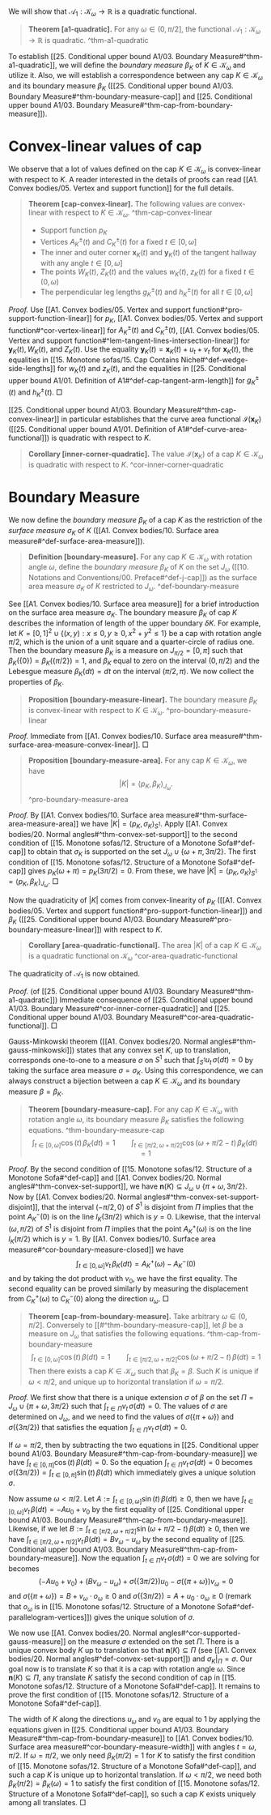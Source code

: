 We will show that $\mathcal{A}_1 : \mathcal{K}_\omega \to \mathbb{R}$ is a quadratic functional.

> __Theorem [a1-quadratic].__ For any $\omega \in (0, \pi/2]$, the functional $\mathcal{A}_1 : \mathcal{K}_{\omega} \to \mathbb{R}$ is quadratic. ^thm-a1-quadratic

To establish [[25. Conditional upper bound A1/03. Boundary Measure#^thm-a1-quadratic]], we will define the _boundary measure_ $\beta_K$ of $K \in \mathcal{K}_\omega$ and utilize it. Also, we will establish a correspondence between any cap $K \in \mathcal{K}_\omega$ and its boundary measure $\beta_K$ ([[25. Conditional upper bound A1/03. Boundary Measure#^thm-boundary-measure-cap]] and [[25. Conditional upper bound A1/03. Boundary Measure#^thm-cap-from-boundary-measure]]).

# Convex-linear values of cap

We observe that a lot of values defined on the cap $K \in \mathcal{K}_\omega$ is convex-linear with respect to $K$. A reader interested in the details of proofs can read [[A1. Convex bodies/05. Vertex and support function]] for the full details. 

> __Theorem [cap-convex-linear].__ The following values are convex-linear with respect to $K \in \mathcal{K}_\omega$. ^thm-cap-convex-linear
> 
> - Support function $p_K$
> - Vertices $A^{\pm}_K(t)$ and $C^{\pm}_K(t)$ for a fixed $t \in [0, \omega]$
> - The inner and outer corner $\mathbf{x}_K(t)$ and $\mathbf{y}_K(t)$ of the tangent hallway with any angle $t \in [0, \omega]$
> - The points $W_K(t)$, $Z_K(t)$ and the values $w_K(t)$, $z_K(t)$ for a fixed $t \in (0, \omega)$
> - The perpendicular leg lengths $g^{\pm}_K(t)$ and $h^{\pm}_K(t)$ for all $t \in [0, \omega]$

_Proof._ Use [[A1. Convex bodies/05. Vertex and support function#^pro-support-function-linear]] for $p_K$, [[A1. Convex bodies/05. Vertex and support function#^cor-vertex-linear]] for $A^{\pm}_K(t)$ and $C^{\pm}_K(t)$, [[A1. Convex bodies/05. Vertex and support function#^lem-tangent-lines-intersection-linear]] for $\mathbf{y}_K(t), W_K(t)$, and $Z_K(t)$. Use the equality $\mathbf{y}_K(t) = \mathbf{x}_K(t) + u_t + v_t$ for $\mathbf{x}_K(t)$, the equalities in [[15. Monotone sofas/15. Cap Contains Niche#^def-wedge-side-lengths]] for $w_K(t)$ and $z_K(t)$, and the equalities in [[25. Conditional upper bound A1/01. Definition of A1#^def-cap-tangent-arm-length]] for $g^{\pm}_K(t)$ and $h^{\pm}_K(t)$. □

[[25. Conditional upper bound A1/03. Boundary Measure#^thm-cap-convex-linear]] in particular establishes that the curve area functional $\mathcal{I}(\mathbf{x}_K)$ ([[25. Conditional upper bound A1/01. Definition of A1#^def-curve-area-functional]]) is quadratic with respect to $K$.

> __Corollary [inner-corner-quadratic].__ The value $\mathcal{I}(\mathbf{x}_K)$ of a cap $K \in \mathcal{K}_\omega$ is quadratic with respect to $K$. ^cor-inner-corner-quadratic

# Boundary Measure

We now define the _boundary measure_ $\beta_K$ of a cap $K$ as the restriction of the _surface measure_ $\sigma_K$ of $K$ ([[A1. Convex bodies/10. Surface area measure#^def-surface-area-measure]]).

> __Definition [boundary-measure].__ For any cap $K \in \mathcal{K}_\omega$ with rotation angle $\omega$, define the _boundary measure_ $\beta_K$ of $K$ on the set $J_\omega$ ([[10. Notations and Conventions/00. Preface#^def-j-cap]]) as the surface area measure $\sigma_K$ of $K$ restricted to $J_\omega$.
> ^def-boundary-measure

See [[A1. Convex bodies/10. Surface area measure]] for a brief introduction on the surface area measure $\sigma_K$. The boundary measure $\beta_K$ of cap $K$ describes the information of length of the upper boundary $\delta K$. For example, let $K = [0, 1]^2 \cup \left\{ (x, y) : x \leq 0, y \geq 0, x^2 + y^2 \leq 1 \right\}$ be a cap with rotation angle $\pi/2$, which is the union of a unit square and a quarter-circle of radius one. Then the boundary measure $\beta_K$ is a measure on $J_{\pi/2} = [0, \pi]$ such that $\beta_K\left( \left\{ 0 \right\} \right) = \beta_K\left( \left\{ \pi/2 \right\} \right) = 1$, and $\beta_K$ equal to zero on the interval $(0, \pi/2)$ and the Lebesgue measure $\beta_K(dt) = dt$ on the interval $(\pi/2, \pi)$. We now collect the properties of $\beta_K$.

> __Proposition [boundary-measure-linear].__ The boundary measure $\beta_K$ is convex-linear with respect to $K \in \mathcal{K}_\omega$.
> ^pro-boundary-measure-linear

_Proof._ Immediate from [[A1. Convex bodies/10. Surface area measure#^thm-surface-area-measure-convex-linear]]. □

> __Proposition [boundary-measure-area].__ For any cap $K \in \mathcal{K}_\omega$, we have
$$
|K| = \left< p_K, \beta_K \right>_{J_\omega}.
$$
> ^pro-boundary-measure-area

_Proof._ By [[A1. Convex bodies/10. Surface area measure#^thm-surface-area-measure-area]] we have $|K| = \left< p_K, \sigma_K \right>_{S^1}$. Apply [[A1. Convex bodies/20. Normal angles#^thm-convex-set-support]] to the second condition of [[15. Monotone sofas/12. Structure of a Monotone Sofa#^def-cap]] to obtain that $\sigma_K$ is supported on the set $J_{\omega} \cup \left\{ \omega + \pi, 3\pi/2 \right\}$. The first condition of [[15. Monotone sofas/12. Structure of a Monotone Sofa#^def-cap]] gives $p_K(\omega + \pi) = p_K(3\pi/2) = 0$. From these, we have $|K| = \left< p_K, \sigma_K \right>_{S^1} = \left< p_K, \beta_K \right>_{J_\omega}$. □

Now the quadraticity of $|K|$ comes from convex-linearity of $p_K$ ([[A1. Convex bodies/05. Vertex and support function#^pro-support-function-linear]]) and $\beta_K$ ([[25. Conditional upper bound A1/03. Boundary Measure#^pro-boundary-measure-linear]]) with respect to $K$.

> __Corollary [area-quadratic-functional].__ The area $|K|$ of a cap $K \in \mathcal{K}_{\omega}$ is a quadratic functional on $\mathcal{K}_\omega$ ^cor-area-quadratic-functional

The quadraticity of $\mathcal{A}_1$ is now obtained.

_Proof._ (of [[25. Conditional upper bound A1/03. Boundary Measure#^thm-a1-quadratic]]) Immediate consequence of [[25. Conditional upper bound A1/03. Boundary Measure#^cor-inner-corner-quadratic]] and [[25. Conditional upper bound A1/03. Boundary Measure#^cor-area-quadratic-functional]]. □

Gauss-Minkowski theorem ([[A1. Convex bodies/20. Normal angles#^thm-gauss-minkowski]]) states that any convex set $K$, up to translation, corresponds one-to-one to a measure $\sigma$ on $S^1$ such that $\int_{S^1}u_t\,\sigma(dt) = 0$ by taking the surface area measure $\sigma = \sigma_K$. Using this correspondence, we can always construct a bijection between a cap $K \in \mathcal{K}_\omega$ and its boundary measure $\beta = \beta_K$.

> __Theorem [boundary-measure-cap].__ For any cap $K \in \mathcal{K}_\omega$ with rotation angle $\omega$, its boundary measure $\beta_K$ satisfies the following equations. ^thm-boundary-measure-cap
$$
\int_{t \in [0, \omega]} \cos(t) \, \beta_K(dt) = 1 \qquad \int_{t \in [\pi/2, \omega + \pi/2]} \cos\left( \omega + \pi/2 - t \right)  \, \beta_K(dt) = 1
$$

_Proof._ By the second condition of [[15. Monotone sofas/12. Structure of a Monotone Sofa#^def-cap]] and [[A1. Convex bodies/20. Normal angles#^thm-convex-set-support]], we have $\mathbf{n}(K) \subseteq J_\omega \cup \left\{ \pi + \omega, 3\pi/2 \right\}$. Now by [[A1. Convex bodies/20. Normal angles#^thm-convex-set-support-disjoint]], that the interval $(-\pi/2, 0)$ of $S^1$ is disjoint from $\Pi$ implies that the point $A_K^-(0)$ is on the line $l_K(3\pi/2)$ which is $y=0$. Likewise, that the interval $(\omega, \pi/2)$ of $S^1$ is disjoint from $\Pi$ implies that the point $A_K^+(\omega)$ is on the line $l_K(\pi/2)$ which is $y=1$. By [[A1. Convex bodies/10. Surface area measure#^cor-boundary-measure-closed]] we have
$$
\int_{t \in [0, \omega]} v_t \, \beta_K(dt) = A^+_K(\omega) - A^-_K(0)
$$
and by taking the dot product with $v_0$, we have the first equality. The second equality can be proved similarly by measuring the displacement from $C_K^+(\omega)$ to $C_K^-(0)$ along the direction $u_\omega$. □

> __Theorem [cap-from-boundary-measure].__ Take arbitrary $\omega \in (0, \pi/2]$. Conversely to [[#^thm-boundary-measure-cap]], let $\beta$ be a measure on $J_\omega$ that satisfies the following equations. ^thm-cap-from-boundary-measure
$$
\int_{t \in [0, \omega]} \cos(t) \, \beta(dt) = 1 \qquad \int_{t \in [\pi/2, \omega + \pi/2]} \cos\left( \omega + \pi/2 - t \right)  \, \beta(dt) = 1
$$
> Then there exists a cap $K \in \mathcal{K}_\omega$ such that $\beta_K = \beta$. Such $K$ is unique if $\omega < \pi/2$, and unique up to horizontal translation if $\omega = \pi/2$.

_Proof._ We first show that there is a unique extension $\sigma$ of $\beta$ on the set $\Pi = J_\omega \cup \{\pi + \omega, 3\pi/2\}$ such that $\int_{t \in \Pi} v_t \, \sigma(dt) = 0$. The values of $\sigma$ are determined on $J_\omega$, and we need to find the values of $\sigma(\left\{ \pi + \omega \right\})$ and $\sigma(\left\{ 3 \pi/2 \right\})$ that satisfies the equation $\int_{t \in \Pi} v_t \, \sigma(dt) = 0$.

If $\omega = \pi/2$, then by subtracting the two equations in [[25. Conditional upper bound A1/03. Boundary Measure#^thm-cap-from-boundary-measure]] we have $\int_{t \in [0, \pi]} \cos(t)\,\beta(dt) = 0$. So the equation $\int_{t \in \Pi} v_t \, \sigma(dt) = 0$ becomes $\sigma(\left\{ 3\pi/2 \right\}) = \int_{t \in [0, \pi]} \sin (t) \,\beta(dt)$ which immediately gives a unique solution $\sigma$.

Now assume $\omega < \pi/2$. Let $A := \int_{t \in [0, \omega]}\sin(t)\,\beta(dt) \geq 0$, then we have $\int_{t \in [0, \omega]} v_t \,\beta(dt) = - A u_0 + v_0$ by the first equality of [[25. Conditional upper bound A1/03. Boundary Measure#^thm-cap-from-boundary-measure]]. Likewise, if we let $B := \int_{t \in [\pi/2, \omega + \pi/2]} \sin(\omega + \pi/2 - t)\,\beta(dt) \geq 0$, then we have $\int_{t \in [\pi/2, \omega + \pi/2]}v_t\,\beta(dt) = B v_\omega - u_\omega$ by the second equality of [[25. Conditional upper bound A1/03. Boundary Measure#^thm-cap-from-boundary-measure]]. Now the equation $\int_{t \in \Pi} v_t \, \sigma(dt) = 0$ we are solving for becomes
$$
(-Au_0 + v_0) + (Bv_\omega - u_\omega) + \sigma\left( \left\{ 3\pi/2 \right\}  \right)  u_0 - \sigma\left( \left\{ \pi + \omega \right\}  \right)  v_\omega = 0
$$
and $\sigma(\left\{ \pi + \omega \right\}) = B + v_\omega \cdot o_\omega \geq 0$ and $\sigma(\left\{ 3 \pi/2 \right\}) = A + u_0 \cdot o_\omega \geq 0$ (remark that $o_\omega$ is in [[15. Monotone sofas/12. Structure of a Monotone Sofa#^def-parallelogram-vertices]]) gives the unique solution of $\sigma$.

We now use [[A1. Convex bodies/20. Normal angles#^cor-supported-gauss-measure]] on the measure $\sigma$ extended on the set $\Pi$. There is a unique convex body $K$ up to translation so that $\mathbf{n}(K) \subseteq \Pi$ (see [[A1. Convex bodies/20. Normal angles#^def-convex-set-support]]) and $\sigma_K|_{\Pi} = \sigma$. Our goal now is to translate $K$ so that it is a cap with rotation angle $\omega$. Since $\mathbf{n}(K) \subseteq \Pi$, any translate $K$ satisfy the second condition of cap in [[15. Monotone sofas/12. Structure of a Monotone Sofa#^def-cap]]. It remains to prove the first condition of [[15. Monotone sofas/12. Structure of a Monotone Sofa#^def-cap]].

The width of $K$ along the directions $u_\omega$ and $v_0$ are equal to 1 by applying the equations given in [[25. Conditional upper bound A1/03. Boundary Measure#^thm-cap-from-boundary-measure]] to [[A1. Convex bodies/10. Surface area measure#^cor-boundary-measure-width]] with angles $t = \omega, \pi/2$. If $\omega = \pi/2$, we only need $\beta_K(\pi/2) = 1$ for $K$ to satisfy the first condition of [[15. Monotone sofas/12. Structure of a Monotone Sofa#^def-cap]], and such a cap $K$ is unique up to horizontal translation. If $\omega < \pi/2$, we need both $\beta_K(\pi/2) = \beta_K(\omega) = 1$ to satisfy the first condition of [[15. Monotone sofas/12. Structure of a Monotone Sofa#^def-cap]], so such a cap $K$ exists uniquely among all translates. □